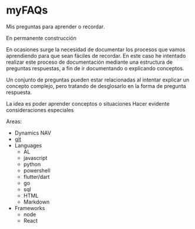 # myFAQs
Mis preguntas para aprender o recordar. 

En permanente construcción

En ocasiones surge la necesidad de documentar los procesos que vamos aprendiendo para que sean fáciles de recordar. 
En este caso he intentado realizar este proceso de documentación mediante una estructura de preguntas respuestas, a fin de ir documentando o explicando conceptos. 

Un conjunto de preguntas pueden estar relacionadas al intentar explicar un concepto complejo, pero tratando de desglosarlo en la forma de pregunta respuesta.

La idea es poder aprender conceptos o situaciones 
Hacer evidente consideraciones especiales


Areas:

- Dynamics NAV
- [git](FAQgit.md)
- Languages
  - AL
  - javascript
  - python
  - powershell
  - flutter/dart
  - go
  - sql
  - HTML
  - Markdown
- Frameworks
  - node
  - React




